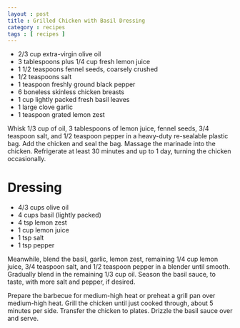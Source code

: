 ```yaml
---
layout : post
title : Grilled Chicken with Basil Dressing
category : recipes
tags : [ recipes ]
---
```

* 2/3 cup extra-virgin olive oil
* 3 tablespoons plus 1/4 cup fresh lemon juice
* 1 1/2 teaspoons fennel seeds, coarsely crushed
* 1/2 teaspoons salt
* 1 teaspoon freshly ground black pepper
* 6 boneless skinless chicken breasts
* 1 cup lightly packed fresh basil leaves
* 1 large clove garlic
* 1 teaspoon grated lemon zest

Whisk 1/3 cup of oil, 3 tablespoons of lemon juice, fennel seeds, 3/4 teaspoon salt, and 1/2 teaspoon pepper in a heavy-duty re-sealable plastic bag. Add the chicken and seal the bag. Massage the marinade into the chicken. Refrigerate at least 30 minutes and up to 1 day, turning the chicken occasionally.

# Dressing
* 4/3 cups olive oil
* 4 cups basil (lightly packed)
* 4 tsp lemon zest
* 1 cup lemon juice
* 1 tsp salt
* 1 tsp pepper

Meanwhile, blend the basil, garlic, lemon zest, remaining 1/4 cup lemon juice, 3/4 teaspoon salt, and 1/2 teaspoon pepper in a blender until smooth. Gradually blend in the remaining 1/3 cup oil. Season the basil sauce, to taste, with more salt and pepper, if desired.

Prepare the barbecue for medium-high heat or preheat a grill pan over medium-high heat. Grill the chicken until just cooked through, about 5 minutes per side. Transfer the chicken to plates. Drizzle the basil sauce over and serve.


